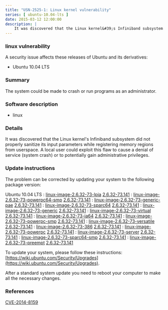 ```yaml
---
title: "USN-2525-1: Linux kernel vulnerability"
series: [ ubuntu-10.04-lts ]
date: 2015-03-12 12:00:00
description: |
    It was discovered that the Linux kernel&#39;s Infiniband subsystem did not properly sanitize its input parameters while registering memory regions from userspace. A local user could exploit this flaw to cause a denial of service (system crash) or to potentially gain administrative privileges. 
--- 
```

 
### linux vulnerability

A security issue affects these releases of Ubuntu and its derivatives:

* Ubuntu 10.04 LTS

### Summary

The system could be made to crash or run programs as an administrator. 

### Software description

* linux 

### Details

It was discovered that the Linux kernel&#39;s Infiniband subsystem did not properly sanitize its input parameters while registering memory regions from userspace. A local user could exploit this flaw to cause a denial of service (system crash) or to potentially gain administrative privileges. 

### Update instructions

The problem can be corrected by updating your system to the following package version:

Ubuntu 10.04 LTS
 : [linux-image-2.6.32-73-lpia](https://launchpad.net/ubuntu/+source/linux) <span> [2.6.32-73.141](https://launchpad.net/ubuntu/+source/linux/2.6.32-73.141) </span> 
 : [linux-image-2.6.32-73-powerpc64-smp](https://launchpad.net/ubuntu/+source/linux) <span> [2.6.32-73.141](https://launchpad.net/ubuntu/+source/linux/2.6.32-73.141) </span> 
 : [linux-image-2.6.32-73-generic-pae](https://launchpad.net/ubuntu/+source/linux) <span> [2.6.32-73.141](https://launchpad.net/ubuntu/+source/linux/2.6.32-73.141) </span> 
 : [linux-image-2.6.32-73-sparc64](https://launchpad.net/ubuntu/+source/linux) <span> [2.6.32-73.141](https://launchpad.net/ubuntu/+source/linux/2.6.32-73.141) </span> 
 : [linux-image-2.6.32-73-generic](https://launchpad.net/ubuntu/+source/linux) <span> [2.6.32-73.141](https://launchpad.net/ubuntu/+source/linux/2.6.32-73.141) </span> 
 : [linux-image-2.6.32-73-virtual](https://launchpad.net/ubuntu/+source/linux) <span> [2.6.32-73.141](https://launchpad.net/ubuntu/+source/linux/2.6.32-73.141) </span> 
 : [linux-image-2.6.32-73-ia64](https://launchpad.net/ubuntu/+source/linux) <span> [2.6.32-73.141](https://launchpad.net/ubuntu/+source/linux/2.6.32-73.141) </span> 
 : [linux-image-2.6.32-73-powerpc-smp](https://launchpad.net/ubuntu/+source/linux) <span> [2.6.32-73.141](https://launchpad.net/ubuntu/+source/linux/2.6.32-73.141) </span> 
 : [linux-image-2.6.32-73-versatile](https://launchpad.net/ubuntu/+source/linux) <span> [2.6.32-73.141](https://launchpad.net/ubuntu/+source/linux/2.6.32-73.141) </span> 
 : [linux-image-2.6.32-73-386](https://launchpad.net/ubuntu/+source/linux) <span> [2.6.32-73.141](https://launchpad.net/ubuntu/+source/linux/2.6.32-73.141) </span> 
 : [linux-image-2.6.32-73-powerpc](https://launchpad.net/ubuntu/+source/linux) <span> [2.6.32-73.141](https://launchpad.net/ubuntu/+source/linux/2.6.32-73.141) </span> 
 : [linux-image-2.6.32-73-server](https://launchpad.net/ubuntu/+source/linux) <span> [2.6.32-73.141](https://launchpad.net/ubuntu/+source/linux/2.6.32-73.141) </span> 
 : [linux-image-2.6.32-73-sparc64-smp](https://launchpad.net/ubuntu/+source/linux) <span> [2.6.32-73.141](https://launchpad.net/ubuntu/+source/linux/2.6.32-73.141) </span> 
 : [linux-image-2.6.32-73-preempt](https://launchpad.net/ubuntu/+source/linux) <span> [2.6.32-73.141](https://launchpad.net/ubuntu/+source/linux/2.6.32-73.141) </span> 

To update your system, please follow these instructions: [https://wiki.ubuntu.com/Security/Upgrades](https://wiki.ubuntu.com/Security/Upgrades).

After a standard system update you need to reboot your computer to make all the necessary changes. 

### References

 [CVE-2014-8159](http://people.ubuntu.com/~ubuntu-security/cve/CVE-2014-8159)
 
